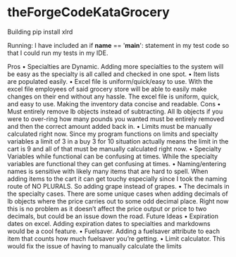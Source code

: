 # theForgeCodeKataGrocery

Building
pip install xlrd

Running: I have included an if __name__ == '__main__': statement in my test code so that I could run my tests in my IDE.

Pros
•	Specialties are Dynamic. Adding more specialties to the system will be easy as the specialty is all called and checked in one spot. 
•	Item lists are populated easily.
•	Excel file is uniform/quick/easy to use. With the excel file employees of said grocery store will be able to easily make changes on their end without any hassle. The excel file is uniform, quick, and easy to use. Making the inventory data concise and readable.
Cons
•	Must entirely remove lb objects instead of subtracting. All lb objects if you were to over-ring how many pounds you wanted must be entirely removed and then the correct amount added back in.
•	Limits must be manually calculated right now. Since my program functions on limits and specialty variables a limit of 3 in a buy 3 for 10 situation actually means the limit in the cart is 9 and all of that must be manually calculated right now. 
•	Specialty Variables while functional can be confusing at times. While the specialty variables are functional they can get confusing at times.
•	Naming/entering names is sensitive with likely many items that are hard to spell. When adding items to the cart it can get touchy especially since I took the naming route of NO PLURALS. So adding grape instead of grapes.
•	The decimals in the specialty cases. There are some unique cases when adding decimals of lb objects where the price carries out to some odd decimal place. Right now this is no problem as it doesn’t affect the price output or price to two decimals, but could be an issue down the road.
Future Ideas
•	Expiration dates on excel. Adding expiration dates to specialties and markdowns would be a cool feature.
•	Fuelsaver. Adding a fuelsaver attribute to each item that counts how much fuelsaver you’re getting. 
•	Limit calculator. This would fix the issue of having to manually calculate the limits
